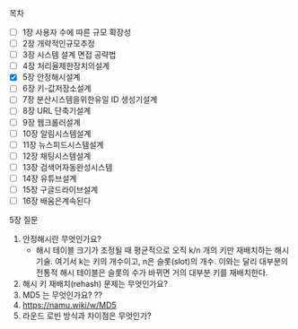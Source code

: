 목차
- [ ] 1장 사용자 수에 따른 규모 확장성
- [ ] 2장 개략적인규모추정
- [ ] 3장 시스템 설계 면접 공략법
- [ ] 4장 처리율제한장치의설계
- [x] 5장 안정해시설계
- [ ] 6장 키-값저장소설계
- [ ] 7장 분산시스템을위한유일 ID 생성기설계
- [ ] 8장 URL 단축기설계
- [ ] 9장 웹크롤러설계
- [ ] 10장 알림시스템설계
- [ ] 11장 뉴스피드시스템설계
- [ ] 12장 채팅시스템설계
- [ ] 13장 검색어자동완성시스템
- [ ] 14장 유튜브설계
- [ ] 15장 구글드라이브설계
- [ ] 16장 배움은계속된다

5장 질문

1. 안정해시란 무엇인가요?
   - 해시 테이블 크기가 조정될 때 평균적으로 오직 k/n 개의 키만 재배치하는 해시 기술. 여기서 k는 키의 개수이고, n은 슬롯(slot)의 개수. 이와는 달리 대부분의 전통적 해시 테이블은 슬롯의 수가 바뀌면 거의 대부분 키를 재배치한다.
2. 해시 키 재배치(rehash) 문제는 무엇인가요?
3. MD5 는 무엇인가요? ?? 
4. https://namu.wiki/w/MD5
5. 라운드 로빈 방식과 차이점은 무엇인가?